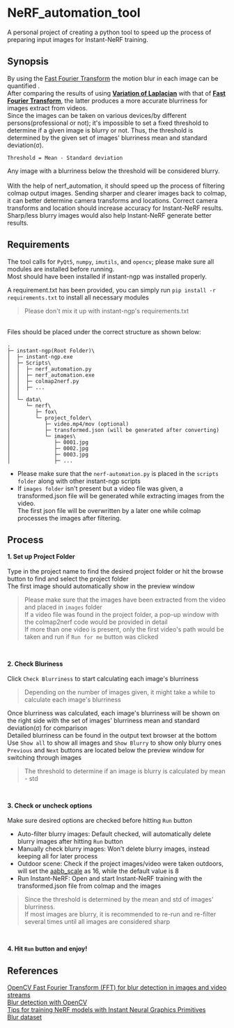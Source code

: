 # NeRF_automation_tool<br/>
A personal project of creating a python tool to speed up the process of preparing input images for Instant-NeRF training.

## Synopsis
By using the [Fast Fourier Transform](https://pyimagesearch.com/2020/06/15/opencv-fast-fourier-transform-fft-for-blur-detection-in-images-and-video-streams/) the motion blur in each image can be quantified .<br/>
After comparing the results of using <ins>**Variation of Laplacian**</ins> with that of <ins>**Fast Fourier Transform**</ins>, the latter produces a more accurate blurriness for images extract from videos.<br/>
Since the images can be taken on various devices/by different persons(professional or not); it's impossible to set a fixed threshold to determine if a given image is blurry or not. Thus, the threshold is determined by the given set of images' blurriness mean and standard deviation(σ).
```
Threshold = Mean - Standard deviation
```
Any image with a blurriness below the threshold will be considered blurry.<br/><br/>
With the help of nerf_automation, it should speed up the process of filtering colmap output images. Sending sharper and clearer images back to colmap, it can better determine camera transforms and locations. Correct camera transforms and location should increase accuracy for Instant-NeRF results. Sharp/less blurry images would also help Instant-NeRF generate better results.

## Requirements

The tool calls for `PyQt5`, `numpy`, `imutils`, and `opencv`; please make sure all modules are installed before running.<br/>
Most should have been installed if instant-ngp was installed properly.

A requirement.txt has been provided, you can simply run `pip install -r requirements.txt` to install all necessary modules<br/>
> Please don't mix it up with instant-ngp's requirements.txt

<br/>
Files should be placed under the correct structure as shown below:<br/>

```
.
├─ instant-ngp(Root Folder)\
│  ├─ instant-ngp.exe
│  ├─ Scripts\
│  │  ├─ nerf_automation.py
│  │  ├─ nerf_automation.exe
│  │  ├─ colmap2nerf.py
│  │  ├─ ...
│  │
│  └─ data\
│     └─ nerf\
│        ├─ fox\
│        └─ project_folder\
│           ├─ video.mp4/mov (optional)
│           ├─ transformed.json (will be generated after converting)
│           └─ images\
│              ├─ 0001.jpg
│              ├─ 0002.jpg
│              ├─ 0003.jpg
│              ├─ ...
```
- Please make sure that the `nerf-automation.py` is placed in the `scripts folder` along with other instant-ngp scripts
- If `images folder` isn't present but a video file was given, a transformed.json file will be generated while extracting images from the video.<br/>
The first json file will be overwritten by a later one while colmap processes the images after filtering.
## Process
**1. Set up Project Folder<br/>**<br/>
	Type in the project name to find the desired project folder or hit the browse button to find and select the project folder<br/>
	The first image should automatically show in the preview window<br/>

  > Please make sure that the images have been extracted from the video and placed in `images` folder<br/>
  > If a video file was found in the project folder, a pop-up window with the colmap2nerf code would be provided in detail<br/>
  > If more than one video is present, only the first video's path would be taken and run if `Run for me` button was clicked<br/>
<br/>

**2. Check Bluriness<br/>**<br/>
  Click `Check Blurriness` to start calculating each image's blurriness<br/>
  > Depending on the number of images given, it might take a while to calculate each image's blurriness<br/>
  
  Once blurriness was calculated, each image's blurriness will be shown on the right side with the set of images' blurriness mean and standard deviation(σ) for comparison<br/>
  Detailed blurriness can be found in the output text browser at the bottom<br/>
  Use `Show all` to show all images and `Show Blurry` to show only blurry ones<br/>
  `Previous` and `Next` buttons are located below the preview window for switching through images<br/>

  > The threshold to determine if an image is blurry is calculated by mean - std<br/>
<br/>

**3. Check or uncheck options<br/>**<br/>
  Make sure desired options are checked before hitting `Run` button<br/>
  - Auto-filter blurry images: Default checked, will automatically delete blurry images after hitting `Run` button
  - Manually check blurry images: Won't delete blurry images, instead keeping all for later process
  - Outdoor scene: Check if the project images/video were taken outdoors, will set the [aabb_scale](https://github.com/NVlabs/instant-ngp/blob/master/docs/nerf_dataset_tips.md#existing-datasets) as 16, while the default value is 8
  - Run Instant-NeRF: Open and start Instant-NeRF training with the transformed.json file from colmap and the images

  > Since the threshold is determined by the mean and std of images' blurriness.<br/>
  > If most images are blurry, it is recommended to re-run and re-filter several times until all images are considered sharp 
<br/>

**4. Hit `Run` button and enjoy!**<br/>

## References
[OpenCV Fast Fourier Transform (FFT) for blur detection in images and video streams](https://pyimagesearch.com/2020/06/15/opencv-fast-fourier-transform-fft-for-blur-detection-in-images-and-video-streams/) <br/>
[Blur detection with OpenCV](https://pyimagesearch.com/2015/09/07/blur-detection-with-opencv/) <br/>
[Tips for training NeRF models with Instant Neural Graphics Primitives](https://github.com/NVlabs/instant-ngp/blob/master/docs/nerf_dataset_tips.md) <br/>
[Blur dataset](https://www.kaggle.com/datasets/kwentar/blur-dataset)
